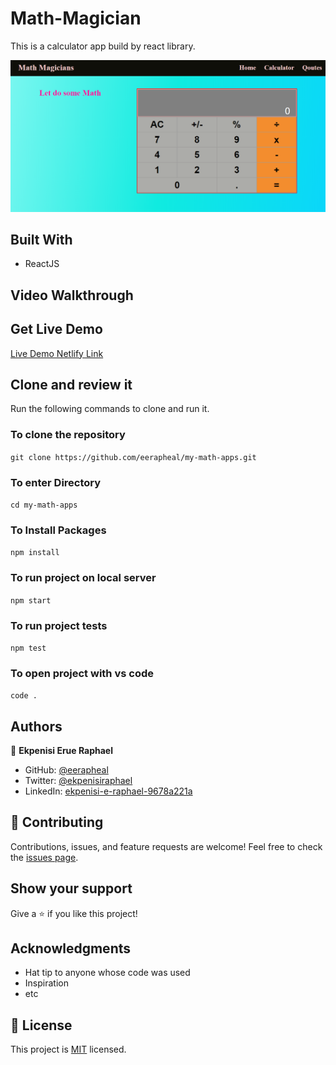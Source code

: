 # Math-Magician

This is a calculator app build by react library.

![SCREENSHOT](./src/component/images/Image20221110180137.png)

## Built With

- ReactJS

## Video Walkthrough



## Get Live Demo

[Live Demo Netlify Link](https://glowing-naiad-81e0ba.netlify.app/)


## Clone and review it

Run the following commands to clone and run it.

### To clone the repository

  `git clone https://github.com/eerapheal/my-math-apps.git`

### To enter Directory

`cd my-math-apps`

### To Install Packages

`npm install`

### To run project on local server

`npm start`

### To run project tests

`npm test`

### To open project with vs code 

`code .`

## Authors

👤 **Ekpenisi Erue Raphael**

- GitHub: [@eerapheal](https://github.com/eerapheal)
- Twitter: [@ekpenisiraphael](https://twitter.com/ekpenisiraphael)
- LinkedIn: [ekpenisi-e-raphael-9678a221a](https://www.linkedin.com/in/ekpenisi-e-raphael-9678a221a/)

## 🤝 Contributing
Contributions, issues, and feature requests are welcome!
Feel free to check the [issues page](../../issues/).

## Show your support
Give a ⭐️ if you like this project!

## Acknowledgments
- Hat tip to anyone whose code was used
- Inspiration
- etc

## 📝 License
This project is [MIT](./MIT.md) licensed.